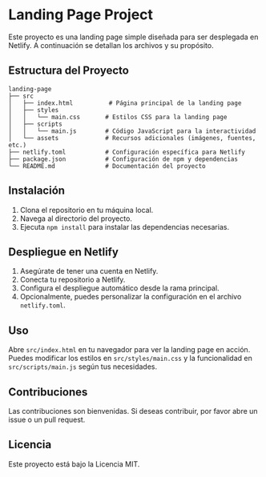 # Landing Page Project

Este proyecto es una landing page simple diseñada para ser desplegada en Netlify. A continuación se detallan los archivos y su propósito.

## Estructura del Proyecto

```
landing-page
├── src
│   ├── index.html          # Página principal de la landing page
│   ├── styles
│   │   └── main.css       # Estilos CSS para la landing page
│   ├── scripts
│   │   └── main.js        # Código JavaScript para la interactividad
│   └── assets             # Recursos adicionales (imágenes, fuentes, etc.)
├── netlify.toml           # Configuración específica para Netlify
├── package.json           # Configuración de npm y dependencias
└── README.md              # Documentación del proyecto
```

## Instalación

1. Clona el repositorio en tu máquina local.
2. Navega al directorio del proyecto.
3. Ejecuta `npm install` para instalar las dependencias necesarias.

## Despliegue en Netlify

1. Asegúrate de tener una cuenta en Netlify.
2. Conecta tu repositorio a Netlify.
3. Configura el despliegue automático desde la rama principal.
4. Opcionalmente, puedes personalizar la configuración en el archivo `netlify.toml`.

## Uso

Abre `src/index.html` en tu navegador para ver la landing page en acción. Puedes modificar los estilos en `src/styles/main.css` y la funcionalidad en `src/scripts/main.js` según tus necesidades.

## Contribuciones

Las contribuciones son bienvenidas. Si deseas contribuir, por favor abre un issue o un pull request.

## Licencia

Este proyecto está bajo la Licencia MIT.